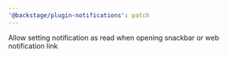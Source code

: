 ```yaml
---
'@backstage/plugin-notifications': patch
---
```


Allow setting notification as read when opening snackbar or web notification link
